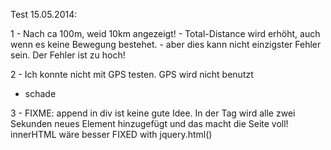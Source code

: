 Test 15.05.2014:

1 - Nach ca 100m, weid 10km angezeigt!
	- Total-Distance wird erhöht, auch wenn es keine Bewegung bestehet.
	- aber dies kann nicht einzigster Fehler sein. Der Fehler ist zu hoch!

2 - Ich konnte nicht mit GPS testen. GPS wird nicht benutzt
   - schade

3 - FIXME: append in div ist keine gute Idee. 
           In der Tag wird alle zwei Sekunden neues
           Element hinzugefügt und das macht die Seite voll! innerHTML wäre besser
FIXED with jquery.html()
